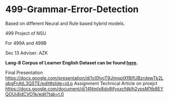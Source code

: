 # 499-Grammar-Error-Detection
Based on different Neural and Rule based hybrid models.

499 Project of NSU

For 499A and 499B

Sec 13
Adviser: AZK

**Lang-8 Corpus of Learner English Dataset can be found [here](https://sites.google.com/site/naistlang8corpora/).**

Final Presentation https://docs.google.com/presentation/d/1cI0lycT9JimsplXfBifUBzrdewTk2LqbgFnAtL3QSTE/edit#slide=id.p
Assignment
Technical Article on proejct https://docs.google.com/document/d/14NmIx8do8jfysxcfdklh2ypsM1tb8EYQOUi4IdCVO1k/edit?tab=t.0
